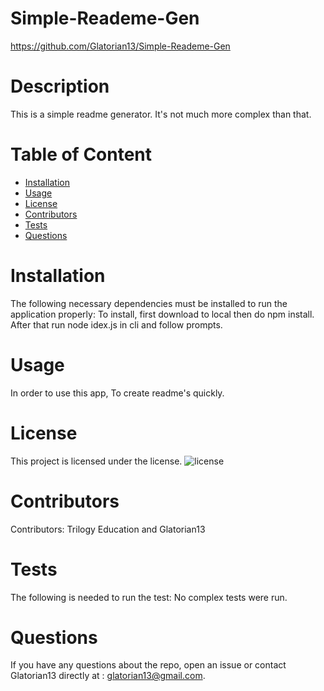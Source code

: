 # Simple-Reademe-Gen
  https://github.com/Glatorian13/Simple-Reademe-Gen
  # Description
  This is a simple readme generator. It's not much more complex than that.
  # Table of Content
  * [Installation](#installation)
  * [Usage](#usage)
  * [License](#license)
  * [Contributors](#contributors)
  * [Tests](#tests)
  * [Questions](#questions)
  # Installation
  The following necessary dependencies must be installed to run the application properly: To install, first download to local then do npm install. After that run node idex.js in cli and follow prompts.
  # Usage
  In order to use this app, To create readme's quickly.
  # License
  This project is licensed under the  license. 
  ![license](https://img.shields.io/badge/license--blue.svg)
  # Contributors
  ​Contributors: Trilogy Education and Glatorian13
  # Tests
  The following is needed to run the test: No complex tests were run.
  # Questions
  If you have any questions about the repo, open an issue or contact Glatorian13 directly at : glatorian13@gmail.com.
  